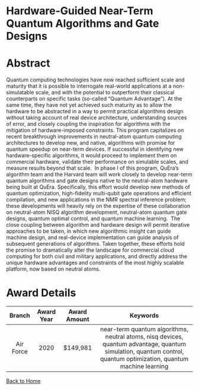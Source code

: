 
Hardware-Guided Near-Term Quantum Algorithms and Gate Designs
=============================================================

# Abstract


Quantum computing technologies have now reached sufficient scale and maturity that it is possible to interrogate real-world applications at a non-simulatable scale, and with the potential to outperform their classical counterparts on specific tasks (so-called “Quantum Advantage”). At the same time, they have not yet achieved such maturity as to allow the hardware to be abstracted in a way to permit practical algorithms design without taking account of real device architecture, understanding sources of error, and closely coupling the inspiration for algorithms with the mitigation of hardware-imposed constraints. This program capitalizes on recent breakthrough improvements in neutral-atom quantum computing architectures to develop new, and native, algorithms with promise for quantum speedup on near-term devices. If successful in identifying new hardware-specific algorithms, it would proceed to implement them on commercial hardware, validate their performance on simulable scales, and measure results beyond that scale.  In phase I of this program, QuEra’s algorithm team and the Harvard team will work closely to develop near-term quantum algorithms and gate designs native to the neutral-atom hardware being built at QuEra. Specifically, this effort would develop new methods of quantum optimization, high-fidelity multi-qubit gate operations and efficient compilation, and new applications in the NMR spectral inference problem; these developments will heavily rely on the expertise of these collaboration on neutral-atom NISQ algorithm development, neutral-atom quantum gate designs, quantum optimal control, and quantum machine learning.  The close coupling between algorithm and hardware design will permit iterative approaches to be taken, in which new algorithmic insight can guide machine design, and real-device implementation can guide analysis of subsequent generations of algorithms. Taken together, these efforts hold the promise to dramatically alter the landscape for commercial cloud computing for both civil and military applications, and directly address the unique hardware advantages and constraints of the most highly scalable platform, now based on neutral atoms.  

# Award Details

|Branch|Award Year|Award Amount|Keywords|
| :---: | :---: | :---: | :---: |
|Air Force|2020|$149,981|near-term quantum algorithms, neutral atoms, nisq devices, quantum advantage, quantum simulation, quantum control, quantum optimization, quantum machine learning|
  
  


[Back to Home](https://github.com/chrischow/dod_sbir_awards/Reports/DJ/#1610)
